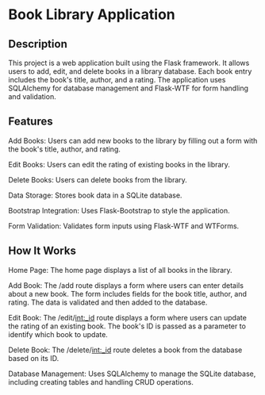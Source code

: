 # Book Library Application

## Description
This project is a web application built using the Flask framework. It allows users to add, edit, and delete books in a library database. Each book entry includes the book's title, author, and a rating. The application uses SQLAlchemy for database management and Flask-WTF for form handling and validation.

## Features
Add Books: Users can add new books to the library by filling out a form with the book's title, author, and rating.

Edit Books: Users can edit the rating of existing books in the library.

Delete Books: Users can delete books from the library.

Data Storage: Stores book data in a SQLite database.

Bootstrap Integration: Uses Flask-Bootstrap to style the application.

Form Validation: Validates form inputs using Flask-WTF and WTForms.

## How It Works
Home Page: The home page displays a list of all books in the library.

Add Book: The /add route displays a form where users can enter details about a new book. The form includes fields for the book title, author, and rating. The data is validated and then added to the database.

Edit Book: The /edit/<int:_id> route displays a form where users can update the rating of an existing book. The book's ID is passed as a parameter to identify which book to update.

Delete Book: The /delete/<int:_id> route deletes a book from the database based on its ID.

Database Management: Uses SQLAlchemy to manage the SQLite database, including creating tables and handling CRUD operations.
